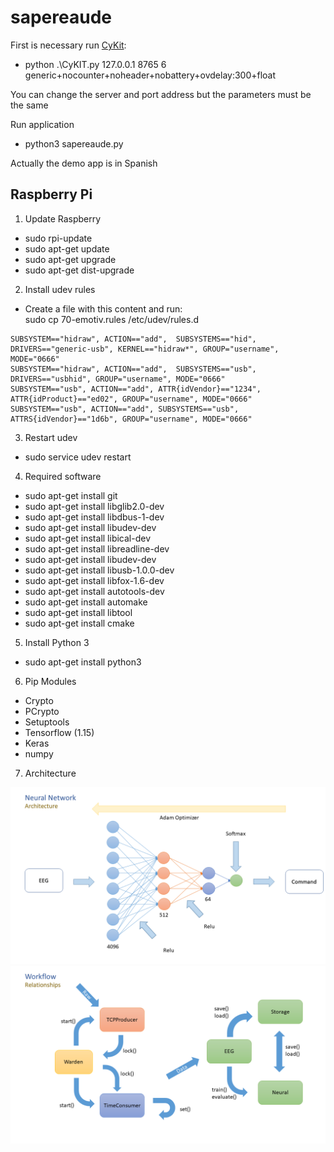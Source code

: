 # sapereaude

First is necessary run [CyKit](https://github.com/CymatiCorp/CyKit):

- python .\CyKIT.py 127.0.0.1 8765 6 generic+nocounter+noheader+nobattery+ovdelay:300+float

You can change the server and port address but the parameters must be the same

Run application

- python3 sapereaude.py

Actually the demo app is in Spanish

## Raspberry Pi

1. Update Raspberry
- sudo rpi-update
- sudo apt-get update
- sudo apt-get upgrade
- sudo apt-get dist-upgrade

2. Install udev rules
- Create a file with this content and run:  
sudo cp 70-emotiv.rules /etc/udev/rules.d
```
SUBSYSTEM=="hidraw", ACTION=="add",  SUBSYSTEMS=="hid", DRIVERS=="generic-usb", KERNEL=="hidraw*", GROUP="username", MODE="0666"
SUBSYSTEM=="hidraw", ACTION=="add",  SUBSYSTEMS=="usb", DRIVERS=="usbhid", GROUP="username", MODE="0666"
SUBSYSTEM=="usb", ACTION=="add", ATTR{idVendor}=="1234", ATTR{idProduct}=="ed02", GROUP="username", MODE="0666"
SUBSYSTEM=="usb", ACTION=="add", SUBSYSTEMS=="usb", ATTRS{idVendor}=="1d6b", GROUP="username", MODE="0666"
```

3. Restart udev
- sudo service udev restart

4. Required software
- sudo apt-get install git
- sudo apt-get install libglib2.0-dev
- sudo apt-get install libdbus-1-dev
- sudo apt-get install libudev-dev
- sudo apt-get install libical-dev
- sudo apt-get install libreadline-dev
- sudo apt-get install libudev-dev
- sudo apt-get install libusb-1.0.0-dev
- sudo apt-get install libfox-1.6-dev
- sudo apt-get install autotools-dev
- sudo apt-get install automake
- sudo apt-get install libtool
- sudo apt-get install cmake

5. Install Python 3
- sudo apt-get install python3

6. Pip Modules
- Crypto
- PCrypto
- Setuptools
- Tensorflow (1.15)
- Keras
- numpy

7. Architecture
<img src="https://github.com/josuuribe/sapereaude/blob/master/images/NeuralArchitecture.png" width=100% height=70%  />
<img src="https://github.com/josuuribe/sapereaude/blob/master/images/Workflow.png" width=100% height=70%  />
